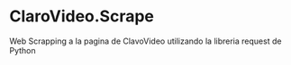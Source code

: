 # ClaroVideo.Scrape
Web Scrapping a la pagina de ClavoVideo utilizando la libreria request de Python
